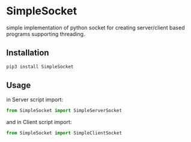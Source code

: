 # SimpleSocket
simple implementation of python socket for creating server/client based programs supporting threading.

## Installation
```bash
pip3 install SimpleSocket
```

## Usage
in Server script import:

```python 3
from SimpleSocket import SimpleServerSocket
```

and in Client script import:

```python 3
from SimpleSocket import SimpleClientSocket
```
